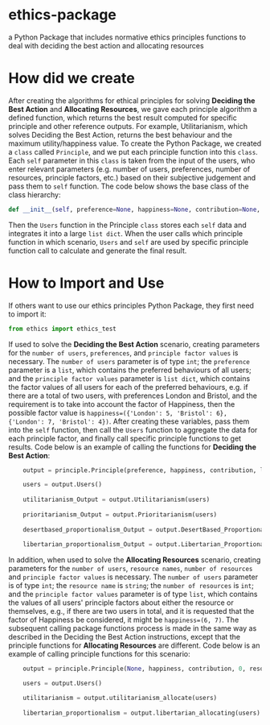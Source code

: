 # ethics-package
a Python Package that includes normative ethics principles functions to deal with deciding the best action and allocating resources

# How did we create
After creating the algorithms for ethical principles for solving __Deciding the Best Action__ and __Allocating Resources__, we gave each principle algorithm a defined function, which returns the best result computed for specific principle and other reference outputs. For example, Utilitarianism, which solves Deciding the Best Action, returns the best behaviour and the maximum utility/happiness value. To create the Python Package, we created a `class` called `Principle`, and we put each principle function into this `class`. Each `self` parameter in this `class` is taken from the input of the users, who enter relevant parameters (e.g. number of users, preferences, number of resources, principle factors, etc.) based on their subjective judgement and pass them to `self` function. The code below shows the base class of the class hierarchy:
```python
def __init__(self, preference=None, happiness=None, contribution=None, luck=None, resources=None, resources_num=0, users=0)
```
Then the `Users` function in the Principle `class` stores each `self` data and integrates it into a large `list dict`. When the user calls which principle function in which scenario, `Users` and `self` are used by specific principle function call to calculate and generate the final result.


# How to Import and Use
If others want to use our ethics principles Python Package, they first need to import it:
```python
from ethics import ethics_test
```
If used to solve the __Deciding the Best Action__ scenario, creating parameters for the `number of users`, `preferences`, and `principle factor values` is necessary. The `number of users` parameter is of type `int`; the `preference` parameter is a `list`, which contains the preferred behaviours of all users; and the `principle factor values` parameter is `list dict`, which contains the factor values of all users for each of the preferred behaviours, e.g. if there are a total of two users, with preferences London and Bristol, and the requirement is to take into account the factor of Happiness, then the possible factor value is `happiness=({'London': 5, 'Bristol': 6}, {'London': 7, 'Bristol': 4})`. After creating these variables, pass them into the `self` function, then call the `Users` function to aggregate the data for each principle factor, and finally call specific principle functions to get results. Code below is an example of calling the functions for __Deciding the Best Action__:
```python
    output = principle.Principle(preference, happiness, contribution, luck, None, 0, num_user)

    users = output.Users()
    
    utilitarianism_Output = output.Utilitarianism(users)
    
    prioritarianism_Output = output.Prioritarianism(users)
    
    desertbased_proportionalism_Output = output.DesertBased_Proportionalism(users)
    
    libertarian_proportionalism_Output = output.Libertarian_Proportionalism(users)
```

In addition, when used to solve the __Allocating Resources__ scenario, creating parameters for the `number of users`, `resource names`, `number of resources` and `principle factor values` is necessary. The `number of users` parameter is of type `int`; the `resource name` is `string`; the `number of resources` is `int`; and the `principle factor values` parameter is of type `list`, which contains the values of all users' principle factors about either the resource or themselves, e.g., if there are two users in total, and it is requested that the factor of Happiness be considered, it might be `happiness=(6, 7)`. The subsequent calling package functions process is made in the same way as described in the Deciding the Best Action instructions, except that the principle functions for __Allocating Resources__ are different. Code below is an example of calling principle functions for this scenario:
```python
    output = principle.Principle(None, happiness, contribution, 0, resource, resource_num, num_user)

    users = output.Users()

    utilitarianism = output.utilitarianism_allocate(users)
    
    libertarian_proportionalism = output.libertarian_allocating(users)
```
